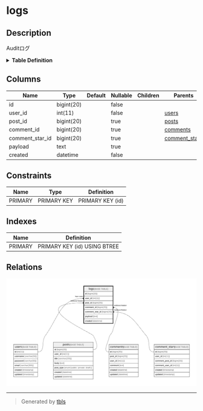 # logs

## Description

Auditログ

<details>
<summary><strong>Table Definition</strong></summary>

```sql
CREATE TABLE `logs` (
  `id` bigint(20) NOT NULL AUTO_INCREMENT,
  `user_id` int(11) NOT NULL,
  `post_id` bigint(20) DEFAULT NULL,
  `comment_id` bigint(20) DEFAULT NULL,
  `comment_star_id` bigint(20) DEFAULT NULL,
  `payload` text,
  `created` datetime NOT NULL,
  PRIMARY KEY (`id`)
) ENGINE=InnoDB DEFAULT CHARSET=latin1 COMMENT='Auditログ'
```

</details>

## Columns

| Name | Type | Default | Nullable | Children | Parents | Comment |
| ---- | ---- | ------- | -------- | -------- | ------- | ------- |
| id | bigint(20) |  | false |  |  |  |
| user_id | int(11) |  | false |  | [users](users.md) |  |
| post_id | bigint(20) |  | true |  | [posts](posts.md) |  |
| comment_id | bigint(20) |  | true |  | [comments](comments.md) |  |
| comment_star_id | bigint(20) |  | true |  | [comment_stars](comment_stars.md) |  |
| payload | text |  | true |  |  |  |
| created | datetime |  | false |  |  |  |

## Constraints

| Name | Type | Definition |
| ---- | ---- | ---------- |
| PRIMARY | PRIMARY KEY | PRIMARY KEY (id) |

## Indexes

| Name | Definition |
| ---- | ---------- |
| PRIMARY | PRIMARY KEY (id) USING BTREE |

## Relations

![er](logs.svg)

---

> Generated by [tbls](https://github.com/k1LoW/tbls)
